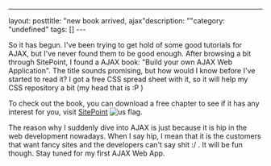 --- 
layout: posttitle: "new book arrived, ajax"description: ""category: "undefined" tags: [] --- <p>So it has begun. I've been trying to get hold of some good tutorials for AJAX, but I've never found them to be good enough. After browsing a bit through SitePoint, I found a AJAX book: "Build your own AJAX Web Application". The title sounds promising, but how would I know before I've started to read it? I got a free CSS spread sheet with it, so it will help my CSS repository a bit (my head that is :P )</p> <p>To check out the  book, you can download a free chapter to see if it has any interest for you, visit <a href="http://www.sitepoint.com/books/ajax1/">SitePoint</a> <img src="http://cdn.umedia.no/img/flag/us.png" alt="us flag"/>.</p> <p>The reason why I suddenly dive into AJAX is just because it is hip in the web development nowadays. When I say hip, I mean that it is the customers that want fancy sites and the developers can't say shit :/ . It will be fun though. Stay tuned for my first AJAX Web App.</p>